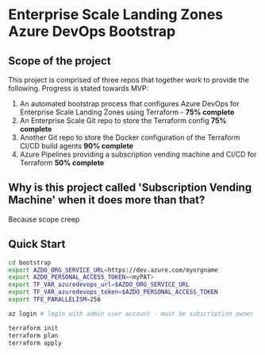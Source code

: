 # Enterprise Scale Landing Zones Azure DevOps Bootstrap

## Scope of the project

This project is comprised of three repos that together work to provide the following. Progress is stated towards MVP:

1. An automated bootstrap process that configures Azure DevOps for Enterprise Scale Landing Zones using Terraform - **75% complete**
2. An Enterprise Scale Git repo to store the Terraform config **75% complete**
3. Another Git repo to store the Docker configuration of the Terraform CI/CD build agents **90% complete**
3. Azure Pipelines providing a subscription vending machine and CI/CD for Terraform **50% complete**

## Why is this project called 'Subscription Vending Machine' when it does more than that?

Because scope creep

## Quick Start

```bash
cd bootstrap
export AZDO_ORG_SERVICE_URL=https://dev.azure.com/myorgname
export AZDO_PERSONAL_ACCESS_TOKEN=<myPAT>
export TF_VAR_azuredevops_url=$AZDO_ORG_SERVICE_URL
export TF_VAR_azuredevops_token=$AZDO_PERSONAL_ACCESS_TOKEN
export TFE_PARALLELISM=256

az login # login with admin user account - must be subscription owner

terraform init
terraform plan
terraform apply
```
